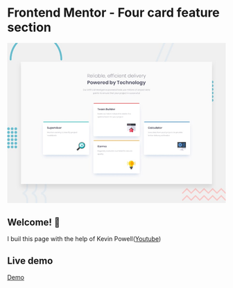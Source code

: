 # Frontend Mentor - Four card feature section

![Design preview for the Four card feature section coding challenge](./design/desktop-preview.jpg)

## Welcome! 👋

I buil this page with the help of Kevin Powell([Youtube](https://www.youtube.com/@KevinPowell))

## Live demo

[Demo](https://four-card-layout.vercel.app)